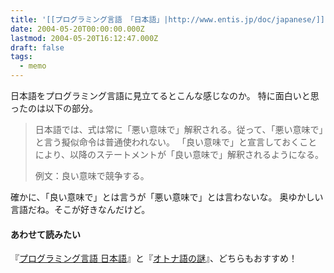 ```yaml
---
title: '[[プログラミング言語 「日本語」|http://www.entis.jp/doc/japanese/]]'
date: 2004-05-20T00:00:00.000Z
lastmod: 2004-05-20T16:12:47.000Z
draft: false
tags:
  - memo
---
```


日本語をプログラミング言語に見立てるとこんな感じなのか。 特に面白いと思ったのは以下の部分。

> 日本語では、式は常に「悪い意味で」解釈される。従って、「悪い意味で」と言う擬似命令は普通使われない。 「良い意味で」と宣言しておくことにより、以降のステートメントが「良い意味で」解釈されるようになる。
>
> 例文：良い意味で競争する。

確かに、「良い意味で」とは言うが「悪い意味で」とは言わないな。 奥ゆかしい言語だね。そこが好きなんだけど。

#### あわせて読みたい

『[プログラミング言語 日本語](http://www.entis.jp/doc/japanese/)』と『[オトナ語の謎](http://www.1101.com/otona/)』、どちらもおすすめ！

